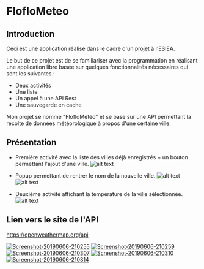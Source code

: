 # FlofloMeteo

## Introduction
Ceci est une application réalisé dans le cadre d'un projet à l'ESIEA.

Le but de ce projet est de se familiariser avec la programmation en réalisant une application libre basée sur quelques fonctionnalités nécessaires qui sont les suivantes : 
- Deux activités
- Une liste
- Un appel à une API Rest
- Une sauvegarde en cache

Mon projet se nomme "FlofloMétéo" et se base sur une API permettant la récolte de données météorologique à propos d'une certaine ville.

## Présentation
- Première activité avec la liste des villes déjà enregistrés + un bouton permettant l'ajout d'une ville.
![alt text](https://i.ibb.co/v1CqYnR/Screenshot-20190606-210255.jpg)

- Popup permettant de rentrer le nom de la nouvelle ville.
![alt text](https://i.ibb.co/8MQgX5Y/Screenshot-20190606-210307.jpg)
![alt text](https://i.ibb.co/2qrQ1gh/Screenshot-20190606-210310.jpg)

- Deuxième activité affichant la température de la ville sélectionnée.
![alt text](https://i.ibb.co/G98n463/Screenshot-20190606-210314.jpg)

## Lien vers le site de l'API
https://openweathermap.org/api

<a href="https://ibb.co/NxgCSBb"><img src="https://i.ibb.co/v1CqYnR/Screenshot-20190606-210255.jpg" alt="Screenshot-20190606-210255" border="0"></a>
<a href="https://ibb.co/zZ4xxx5"><img src="https://i.ibb.co/897sssB/Screenshot-20190606-210259.jpg" alt="Screenshot-20190606-210259" border="0"></a>
<a href="https://ibb.co/1Z4Gbqz"><img src="https://i.ibb.co/8MQgX5Y/Screenshot-20190606-210307.jpg" alt="Screenshot-20190606-210307" border="0"></a>
<a href="https://ibb.co/K6gkpFh"><img src="https://i.ibb.co/2qrQ1gh/Screenshot-20190606-210310.jpg" alt="Screenshot-20190606-210310" border="0"></a>
<a href="https://ibb.co/1MP7tgJ"><img src="https://i.ibb.co/G98n463/Screenshot-20190606-210314.jpg" alt="Screenshot-20190606-210314" border="0"></a>
